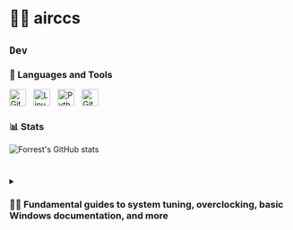 # 🏄‍♂️ airccs

**`Dev`**
---

### 🧰 Languages and Tools

<img align="left" alt="Git" width="30px" style="padding-right:10px;" src="https://cdn.jsdelivr.net/gh/devicons/devicon/icons/git/git-original.svg" />
<img align="left" alt="Linux" width="30px" style="padding-right:10px;" src="https://cdn.jsdelivr.net/gh/devicons/devicon/icons/linux/linux-original.svg" />
<img align="left" alt="Python" width="30px" style="padding-right:10px;" src="https://cdn.jsdelivr.net/gh/devicons/devicon/icons/python/python-plain.svg" />
<img align="left" alt="GitHub" width="30px" style="padding-right:10px;" src="https://cdn.jsdelivr.net/gh/devicons/devicon/icons/github/github-original.svg" />
<br />

#

### 📊 Stats

![Forrest's GitHub stats](https://github-readme-stats.vercel.app/api?username=airccs&show_icons=true&theme=gruvbox)

<!-- ![GitHub Streak](https://streak-stats.demolab.com?user=ForrestKnight&theme=gruvbox&border_radius=4.5) -->

#

<details>
 <summary><h3>👨‍💻 Fundamental guides to system tuning, overclocking, basic Windows documentation, and more</h3></summary>
   
**ACT WIN + OFFICE**

https://github.com/massgravel/Microsoft-Activation-Scripts

1) В Windows 8.1/10/11 щелкните правой кнопкой мыши меню «Пуск» Windows и выберите PowerShell или Терминал (не CMD).
2) Скопируйте и вставьте приведенный ниже код и нажмите Enter.
```irm https://massgrave.dev/get | iex```
3) Вы увидите варианты активации и следуйте инструкциям на экране. Вот и все.

**Windows 10 /11**

https://tb.rg-adguard.net/public.php

https://uupdump.net/ 

**Rufus for ISO convert**
https://github.com/pbatard/rufus/

**Office-Tool download**
https://github.com/YerongAI/Office-Tool/releases

**Debloat Copilot**
https://github.com/thebookisclosed/ViVe

**All vcredist libraries**
https://github.com/abbodi1406/vcredist

**Фундаментальные пособия по настройке системы, оверклокингу, основные разделы документации Windows и другое**

https://github.com/amitxv/PC-Tuning/tree/main

https://github.com/BoringBoredom/PC-Optimization-Hub

https://github.com/sieger/handbook

https://github.com/djdallmann/GamingPCSetup/tree/master

https://learn.microsoft.com/en-us/sysinternals/

https://learn.microsoft.com/ru-ru/windows/win32/procthread/about-processes-and-threads

https://learn.microsoft.com/en-us/windows-hardware/drivers/kernel/?source=recommendations


